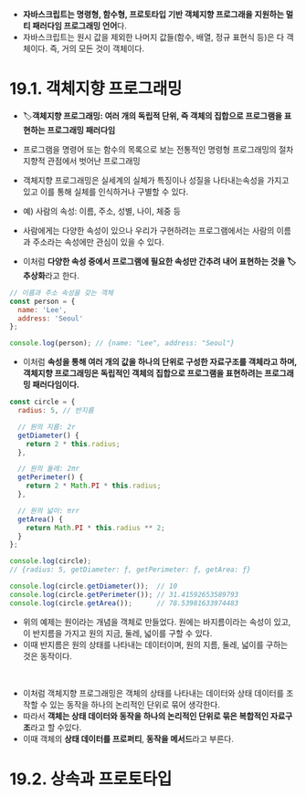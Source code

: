 - **자바스크립트는 명령형, 함수형, 프로토타입 기반 객체지향 프로그래을 지원하는 멀티 패러다임 프로그래밍 언어**다.
- 자바스크립트는 원시 값을 제외한 나머지 값들(함수, 배열, 정규 표현식 등)은 다 객체이다. 즉, 거의 모든 것이 객체이다.

# 19.1. 객체지향 프로그래밍
- 🏷️**객체지향 프로그래밍: 여러 개의 독립적 단위, 즉 객체의 집합으로 프로그램을 표현하는 프로그래밍 패러다임**
- 프로그램을 명령어 또는 함수의 목록으로 보는 전통적인 명령형 프로그래밍의 절차지향적 관점에서 벗어난 프로그래밍
- 객체지향 프로그래밍은 실세계의 실체가 특징이나 성질을 나타내는속성을 가지고 있고 이를 통해 실체를 인식하거나 구별할 수 있다.
- 예) 사람의 속성: 이름, 주소, 성별, 나이, 체중 등

- 사람에게는 다양한 속성이 있으나 우리가 구현하려는 프로그램에서는 사람의 이름과 주소라는 속성에만 관심이 있을 수 있다.
- 이처럼 **다양한 속성 중에서 프로그램에 필요한 속성만 간추려 내어 표현하는 것을 🏷️추상화**라고 한다.
```javascript
// 이름과 주소 속성을 갖는 객체
const person = {
  name: 'Lee',
  address: 'Seoul'
};

console.log(person); // {name: "Lee", address: "Seoul"}
```
- 이처럼 **속성을 통해 여러 개의 값을 하나의 단위로 구성한 자료구조를 객체라고 하며, 객체지향 프로그래밍은 독립적인 객체의 집합으로 프로그램을 표현하려는 프로그래밍 패러다임이다.**
```javascript
const circle = {
  radius: 5, // 반지름

  // 원의 지름: 2r
  getDiameter() {
    return 2 * this.radius;
  },

  // 원의 둘레: 2πr
  getPerimeter() {
    return 2 * Math.PI * this.radius;
  },

  // 원의 넓이: πrr
  getArea() {
    return Math.PI * this.radius ** 2;
  }
};

console.log(circle);
// {radius: 5, getDiameter: ƒ, getPerimeter: ƒ, getArea: ƒ}

console.log(circle.getDiameter());  // 10
console.log(circle.getPerimeter()); // 31.41592653589793
console.log(circle.getArea());      // 78.53981633974483
```
- 위의 예제는 원이라는 개념을 객체로 만들었다. 원에는 바지름이라는 속성이 있고, 이 반지름을 가지고 원의 지금, 둘레, 넓이를 구할 수 있다.
- 이때 반지름은 원의 상태를 나타내는 데이터이며, 원의 지름, 둘레, 넓이를 구하는 것은 동작이다.
<br />

- 이처럼 객체지향 프로그래밍은 객체의 상태를 나타내는 데이터와 상태 데이터를 조작할 수 있는 동작을 하나의 논리적인 단위로 묶어 생각한다.
- 따라서 **객체는 상태 데이터와 동작을 하나의 논리적인 단위로 묶은 복합적인 자료구조**라고 할 수있다.
- 이때 객체의 **상태 데이터를 프로퍼티**, **동작을 메서드**라고 부른다.

# 19.2. 상속과 프로토타입
